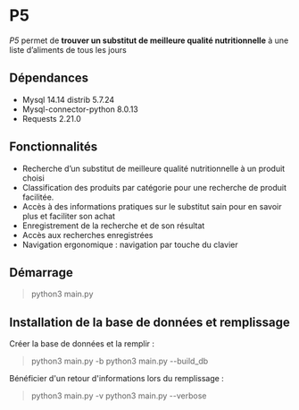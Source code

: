 # P5

*P5* permet de **trouver un substitut de meilleure qualité nutritionnelle** à une liste d’aliments de tous les jours

## Dépendances

- Mysql 14.14 distrib 5.7.24
- Mysql-connector-python 8.0.13
- Requests 2.21.0

## Fonctionnalités

- Recherche d’un substitut de meilleure qualité nutritionnelle à un produit choisi
- Classification des produits par catégorie pour une recherche de produit facilitée.
- Accès à des informations pratiques sur le substitut sain pour en savoir plus et faciliter son achat
- Enregistrement de la recherche et de son résultat
- Accès aux recherches enregistrées
- Navigation ergonomique : navigation par touche du clavier

## Démarrage

> python3 main.py

## Installation de la base de données et remplissage

Créer la base de données et la remplir :
> python3 main.py -b 
> python3 main.py --build_db

Bénéficier d'un retour d'informations lors du remplissage :
> python3 main.py -v
> python3 main.py --verbose
